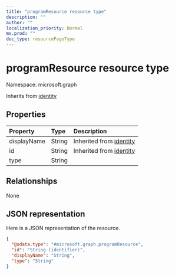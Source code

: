 ```yaml
---
title: "programResource resource type"
description: ""
author: ""
localization_priority: Normal
ms.prod: ""
doc_type: resourcePageType
---
```


# programResource resource type


Namespace: microsoft.graph




Inherits from [identity](../resources/identity.md)

## Properties
|Property|Type|Description|
|:---|:---|:---|
|displayName|String| Inherited from [identity](../resources/identity.md)|
|id|String| Inherited from [identity](../resources/identity.md)|
|type|String||

## Relationships
None

## JSON representation
Here is a JSON representation of the resource.
<!-- {
  "blockType": "resource",
  "@odata.type": "microsoft.graph.programResource"
}
-->
``` json
{
  "@odata.type": "#microsoft.graph.programResource",
  "id": "String (identifier)",
  "displayName": "String",
  "type": "String"
}
```

